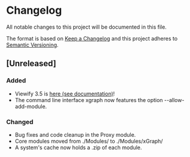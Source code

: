 # Changelog
All notable changes to this project will be documented in this file.

The format is based on [Keep a Changelog](http://keepachangelog.com/en/1.0.0/)
and this project adheres to [Semantic Versioning](http://semver.org/spec/v2.0.0.html).

## [Unreleased]
### Added
- Viewify 3.5 is [here (see documentation)]()!
- The command line interface xgraph now features the option
  --allow-add-module.


### Changed
- Bug fixes and code cleanup in the Proxy module.
- Core modules moved from ./Modules/ to ./Modules/xGraph/
- A system's cache now holds a .zip of each module.
